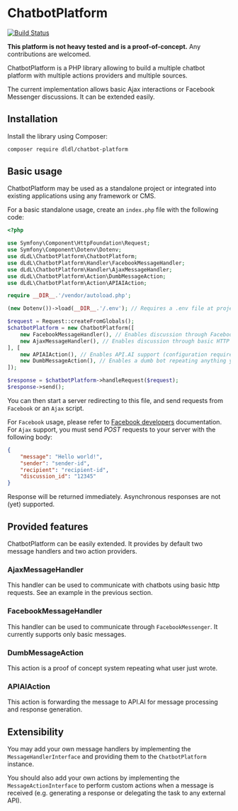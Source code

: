 # ChatbotPlatform

[![Build Status](https://travis-ci.org/dldl/chatbot-platform.svg?branch=master)](https://travis-ci.org/dldl/chatbot-platform)

**This platform is not heavy tested and is a proof-of-concept.** Any contributions are welcomed.

ChatbotPlatform is a PHP library allowing to build a multiple chatbot platform with multiple
actions providers and multiple sources.

The current implementation allows basic Ajax interactions or Facebook Messenger discussions. It can be extended easily.

## Installation

Install the library using Composer:

```sh
composer require dldl/chatbot-platform
```

## Basic usage

ChatbotPlatform may be used as a standalone project or integrated into existing applications
using any framework or CMS.

For a basic standalone usage, create an `index.php` file with the following code:

```php
<?php

use Symfony\Component\HttpFoundation\Request;
use Symfony\Component\Dotenv\Dotenv;
use dLdL\ChatbotPlatform\ChatbotPlatform;
use dLdL\ChatbotPlatform\Handler\FacebookMessageHandler;
use dLdL\ChatbotPlatform\Handler\AjaxMessageHandler;
use dLdL\ChatbotPlatform\Action\DumbMessageAction;
use dLdL\ChatbotPlatform\Action\APIAIAction;

require __DIR__.'/vendor/autoload.php';

(new Dotenv())->load(__DIR__.'/.env'); // Requires a .env file at project root to load configuration (see an example on .env.dist file)

$request = Request::createFromGlobals();
$chatbotPlatform = new ChatbotPlatform([
    new FacebookMessageHandler(), // Enables discussion through Facebook messenger (configuration required in .env file)
    new AjaxMessageHandler(), // Enables discussion through basic HTTP requests
], [
    new APIAIAction(), // Enables API.AI support (configuration required in .env file)
    new DumbMessageAction(), // Enables a dumb bot repeating anything you said
]);

$response = $chatbotPlatform->handleRequest($request);
$response->send();
```

You can then start a server redirecting to this file, and send requests from `Facebook` or an
`Ajax` script.

For `Facebook` usage, please refer to [Facebook developers](https://developers.facebook.com/docs/messenger-platform) documentation.
For `Ajax` support, you must send *POST* requests to your server with the following body:

```json
{
	"message": "Hello world!",
	"sender": "sender-id",
	"recipient": "recipient-id",
    "discussion_id": "12345"
}
```

Response will be returned immediately. Asynchronous responses are not (yet) supported.

## Provided features

ChatbotPlatform can be easily extended. It provides by default two message handlers and two action providers.

### AjaxMessageHandler

This handler can be used to communicate with chatbots using basic http requests. See an example in the previous section.

### FacebookMessageHandler

This handler can be used to communicate through `FacebookMessenger`. It currently supports only basic messages.

### DumbMessageAction

This action is a proof of concept system repeating what user just wrote.

### APIAIAction

This action is forwarding the message to API.AI for message processing and response generation.

## Extensibility

You may add your own message handlers by implementing the `MessageHandlerInterface` and providing them to the `ChatbotPlatform`
instance.

You should also add your own actions by implementing the `MessageActionInterface` to perform custom actions when a message
is received (e.g. generating a response or delegating the task to any external API).
